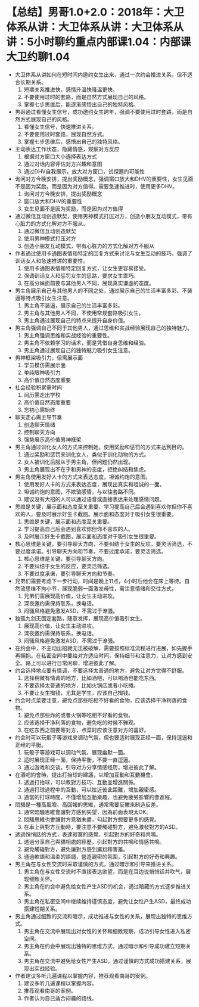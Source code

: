 # 【总结】男哥1.0+2.0：2018年：大卫体系从讲：大卫体系从讲：大卫体系从讲：5小时聊约重点内部课1.04：内部课大卫约聊1.04

-   大卫体系从讲如何在短时间内邀约女生出来，通过一次约会推进关系，但不适合长期关系。
    1.  短期关系推进快，感情升温快降温更快。
    2.  不要使用过时的套路，而是自然方式展现自己的风格。
    3.  掌握七步思维后，能逐渐感悟出自己的独特风格。
-   男哥通过看懂女生信号，成功邀约女生跨年，强调不要使用过时套路，而是自然方式展现自己的风格。
    1.  看懂女生信号，快速推进关系。
    2.  不要使用过时套路，展现自然方式。
    3.  掌握七步思维后，感悟出自己的独特风格。
-   主动表达工作状态，隐藏情感，观察对方反应
    1.  根据对方窗口大小选择表达方式
    2.  通过对话内容评估对方兴趣和意图
    3.  通过DHV自我展示，放大对方窗口，试探邀约可能性
-   询问对方今晚安排，提出奖励概念，强调窗口放大和DHV的重要性，女生见面不是因为奖励，而是因为对方值得。需要急速推进时，使用更多DHV。
    1.  询问对方今晚安排，提出奖励概念
    2.  窗口放大和DHV的重要性
    3.  女生见面不是因为奖励，而是因为对方值得
-   通过微信互动创造默契，使用男神模式打压对方，创造小朋友互动模式，带有心脏力的方式化解对方不服从。
    1.  通过微信互动创造默契
    2.  使用男神模式打压对方
    3.  创造小朋友互动模式，带有心脏力的方式化解对方不服从
-   作者通过使用卡通图表情和特定的回复方式来讨论与女生互动的技巧，强调了训话女人和急速推进的重要性。
    1.  使用卡通图表情和特定回复方式，让女生更容易接受。
    2.  强调训话女人和惩罚女生的思路，要求女生乖巧。
    3.  在高分妹面前要与其他男人不同，展现真实谦虚的态度。
-   男主角展示自己与其他男人的不同之处，通过展示自己的生活丰富多彩、不装逼等特点吸引女生注意。
    1.  男主角不装逼，展示自己的生活丰富多彩。
    2.  男主角与其他男人不同，不使用常规套路吸引女生。
    3.  男主角通过展现自己的特点来提升自身价值。
-   男主角强调自己不同于其他男人，通过思维和实战经验展现自己的独特魅力。
    1.  男主角强调思维和实战经验的重要性。
    2.  男主角不依赖学习的话术，而是凭借自身思维和经验。
    3.  男主角通过展现自己的独特魅力吸引女生注意。
-   男神框架吸引力，但需展示面
    1.  学员模仿需展示面
    2.  单纯眼神吸引力
    3.  高价值自然态度重要
-   社会经验积累需时间
    1.  阅历需走出学校
    2.  高价值自然态度重要
    3.  忘初心需始终
-   聊天走心需主导节奏
    1.  创造聊天情绪
    2.  控制聊天方向
    3.  强势展示高价值男神框架
-   男主角通过训化女人的方式来控制她，使用奖励和惩罚的方式来达到目的。
    1.  通过奖励和惩罚来训化女人，类似于训化动物的方式。
    2.  女人被训化后服从于男主角，但问题仍然出现。
    3.  男主角展现出不在乎和男神的态度，拒绝纠结和焦虑。
-   男主角使用发好人卡的方式来表达态度，坦诚约炮的意图。
    1.  使用发好人卡的方式来表达态度，展现出真实和坦诚的一面。
    2.  坦诚约炮的意图，不欺骗感情，与以往套路不同。
    3.  建议没有大招的人可以通过语音或直接表达来处理感情问题。
-   思维是关键，展示面和态度至关重要，学习提高自己后会遇到喜欢你但你不喜欢的人，要及时展示好生卡截图。展示面和态度对于吸引女生很重要。
    1.  思维是关键，展示面和态度至关重要。
    2.  学习提高自己后会遇到喜欢你但你不喜欢的人。
    3.  及时展示好生卡截图，展示面和态度对于吸引女生很重要。
-   核心思维是关键，要引导聊天方向，不要纠结于女生的反应，要灵活筛选，不要过度承诺。引导聊天方向和节奏，不要过度承诺，要灵活筛选。
    1.  核心思维是关键，要引导聊天方向。
    2.  不要纠结于女生的反应，要灵活筛选。
    3.  不要过度承诺，要引导聊天方向和节奏。
-   兄弟们需要考虑下一步行动，时间是晚上11点，4小时后他会在床上等待。自然流思维不拘小节，展现脆弱一面激发母性，需注意情绪和交往方式。
    1.  兄弟们需展现高价值，让女生主动进攻。
    2.  深夜邀约需保持联系，换电话。
    3.  闷骚风格避免激发ASD，不需过于潦骚。
-   独孤九剑无固定套路，随意发挥，展现高价值吸引女生。
    1.  展现高价值，让女生主动进攻。
    2.  深夜邀约需保持联系，换电话。
    3.  闷骚风格避免激发ASD，不需过于潦骚。
-   在约会中，不主动出招就无法被破解，需要按照标准流程进行进展，如先握手再拥抱。在私密空间中要给对方适应时间，保持细节和注意力，让对方感到安全。路上可以进行日常闲聊，增进彼此了解。
-   约会选择地点要有情调，不要选择太普通的地方，避免让对方觉得不舒服。
    1.  选择稍微有情调的地方，比如酒吧，可以喝酒也能吃东西。
    2.  不要选择太普通的地方，比如火锅店或者小吃摊。
    3.  不要让女生掏钱，尤其是学生，应该自己掏钱。
-   约会时点菜要注意，避免点那些吃相不好看的食物，应该选择干净利落的食物。
    1.  避免点那些炸的或者火锅等吃相不好看的食物。
    2.  应该选择干净利落的食物，避免吃的时候不雅观。
    3.  在吃东西之前要等对方，点菜时应该注意对方的喜好。
-   约会时可以玩骰子等游戏来调动气氛，但也要适时展现正经一面，保持逗逼和正经的平衡。
    1.  玩骰子等游戏可以调动气氛，展现幽默一面。
    2.  适时展现正经一面，保持平衡，不要一直逗逼。
    3.  通过游戏和交谈，引导对方分享情感经历，增进彼此了解。
-   在酒吧約會時，提出打抬球的建議，以增加互動和互動機會。
    1.  透過打抬球，可以教對方技巧、互動並增進關係。
    2.  通過打球過程中的互動，可以拉近彼此距離，增加親密感。
    3.  適當的打球時間，不僅增加互動樂趣，也避免疲勞影響約會進程。
-   悶騷是一種高風險、高回報的思維，通常需要反撇來制造反差。
    1.  通常悶騷思維會讓對方感到失望，因為前面表現太OK。
    2.  悶騷思維也會讓對方意猶未盡，勾起對方想要更多的感覺。
    3.  在車上與對方互動時，要注意不要觸碰對方，避免激發對方的ASD。
-   透過悄悄話的方式，表達寂寞的感覺，引起對方的好奇和共鳴。
    1.  透過分享自己與貓相處的經歷，引起對方的共鳴和情感共鳴。
    2.  避免觸碰對方，避免讓對方感到尷尬和害羞。
    3.  通過軟語和溫柔的語調，營造親密的氛圍，引起對方的好奇和興趣。
-   男主角在与女性交流时采取谨慎的方式，通过暗示和引导来推进关系。
    1.  男主角在与女性交流时不直接表达欲望，而是在耳边说悄悄话并吹气，展现细致关怀。
    2.  男主角在约会中避免给女性产生ASD的机会，通过暗藏的方式逐步推进关系。
    3.  男主角在私密空间中继续维持谨慎态度，避免让女性产生ASD，最终成功搭建短期关系。
-   男主角通过细致的交流和暗示，成功推进与女性的关系，展现出独特的思维方式。
    1.  男主角在交流中展现出对女性的关怀和细致观察，成功引导女性进入私密空间。
    2.  男主角在约会中展现出独特的思维方式，通过暗示和引导成功建立短期关系。
    3.  男主角在交流中避免给女性产生ASD，通过谨慎的方式成功搭建关系，展现出实战经验。
-   作者建议多听几遍课程以掌握内容，推荐观看南哥的案例。
    1.  建议多听几遍课程以掌握内容。
    2.  推荐观看南哥的案例。
    3.  作者认为自己适合闷骚的路线。